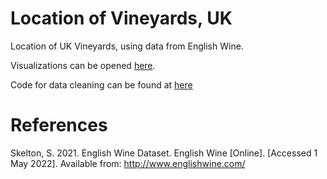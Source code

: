# Location of Vineyards, UK

Location of UK Vineyards, using data from English Wine. 

Visualizations can be opened [here](https://agelanyi.github.io/climate-and-uk-wine/website-frontend/#seventhSection).<br>

Code for data cleaning can be found at [here](https://github.com/agelanyi/climate-and-uk-wine/tree/main/06-UK-Vineyard-Locations/GeoCoding) <br>

# References

Skelton, S. 2021. English Wine Dataset. English Wine [Online]. [Accessed 1 May 2022]. Available from: http://www.englishwine.com/
